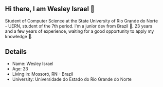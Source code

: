 
## Hi there, I am Wesley Israel 👋

Student of Computer Science at the State University of Rio Grande do Norte - UERN, student of the 7th period. I'm a junior dev from Brazil :green_heart:. 23 years and a few years of experience, waiting for a good opportunity to apply my knowledge :muscle:.

## Details

 - Name: Wesley Israel
 - Age: 23
 - Living in: Mossoró, RN - Brazil
 - University: Universidade do Estado do Rio Grande do Norte

